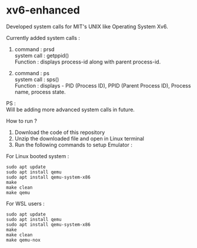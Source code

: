 # xv6-enhanced
Developed system calls for MIT's UNIX like Operating System Xv6.

Currently added system calls : 
1. command     : prsd <br>
   system call : getppid()<br>
   Function    : displays process-id along with parent process-id.
   
3. command     : ps <br>
   system call : sps() <br>
   Function    : displays - PID (Process ID), PPID (Parent Process ID), Process name, process state.

PS :<br> 
Will be adding more advanced system calls in future.
 
How to run ? 

1. Download the code of this repository
2. Unzip the downloaded file and open in Linux terminal
3. Run the following commands to setup Emulator :

 For Linux booted system :
```
sudo apt update
sudo apt install qemu
sudo apt install qemu-system-x86
make
make clean
make qemu
```
 For WSL users :  
```
sudo apt update
sudo apt install qemu
sudo apt install qemu-system-x86
make
make clean
make qemu-nox 
```

